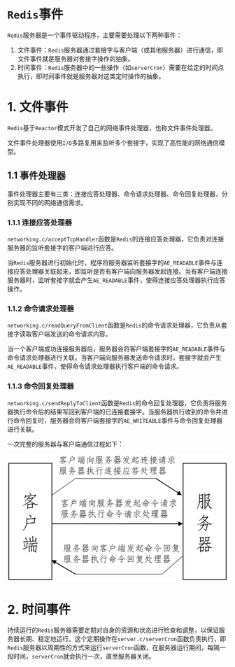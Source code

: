 # `Redis`事件

`Redis`服务器是一个事件驱动程序，主要需要处理以下两种事件：

1. 文件事件：`Redis`服务器通过套接字与客户端（或其他服务器）进行通信，即文件事件就是服务器对套接字操作的抽象。
2. 时间事件：`Redis`服务器中的一些操作（如`serverCron`）需要在给定的时间点执行，即时间事件就是服务器对这类定时操作的抽象。

# 1. 文件事件

`Redis`基于`Reactor`模式开发了自己的网络事件处理器，也称文件事件处理器。

文件事件处理器使用`I/O`多路复用来监听多个套接字，实现了高性能的网络通信模型。

## 1.1 事件处理器

事件处理器主要有三类：连接应答处理器、命令请求处理器、命令回复处理器，分别实现不同的网络通信需求。

### 1.1.1 连接应答处理器

`networking.c/acceptTcpHandler`函数是`Redis`的连接应答处理器，它负责对连接服务器的监听套接字的客户端进行应答。

当`Redis`服务器进行初始化时，程序将服务器监听套接字的`AE_READABLE`事件与连接应答处理器关联起来，即监听是否有客户端向服务器发起连接。当有客户端连接服务器时，监听套接字就会产生`AE_READABLE`事件，使得连接应答处理器执行应答操作。

### 1.1.2 命令请求处理器

`networking.c/readQueryFromClient`函数是`Redis`的命令请求处理器，它负责从套接字读取客户端发送的命令请求内容。

当一个客户端成功连接服务器后，服务器会将客户端套接字的`AE_READABLE`事件与命令请求处理器进行关联。当客户端向服务器发送命令请求时，套接字就会产生`AE_READABLE`事件，使得命令请求处理器执行客户端的命令请求。

### 1.1.3 命令回复处理器

`networking.c/sendReplyToClient`函数是`Redis`的命令回复处理器，它负责将服务器执行命令后的结果写回到客户端的已连接套接字。当服务器执行收到的命令并进行命令回复时，服务器会将客户端套接字的`AE_WRITEABLE`事件与命令回复处理器进行关联。

一次完整的服务器与客户端通信过程如下：	

![](./pics/fileEv_1.png)

# 2. 时间事件

持续运行的`Redis`服务器需要定期对自身的资源和状态进行检查和调整，以保证服务器长期、稳定地运行。这个定期操作在`server.c/serverCron`函数负责执行，即`Redis`服务器以周期性的方式来运行`serverCron`函数，在服务器运行期间，每隔一段时间，`serverCron`就会执行一次，直至服务器关闭。